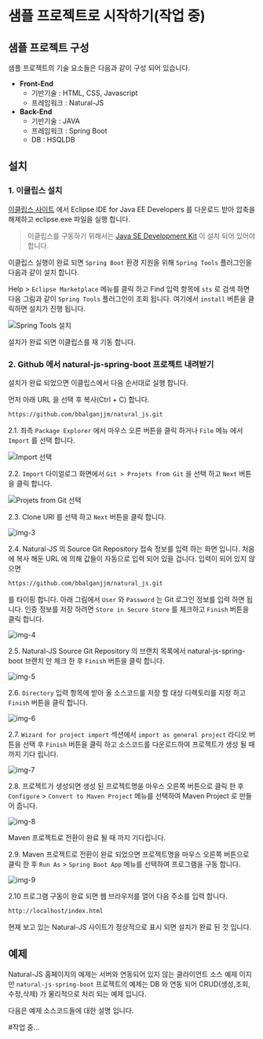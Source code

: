샘플 프로젝트로 시작하기(작업 중)
===

[eclipse]: https://www.eclipse.org/downloads/eclipse-packages/
[jdk]: http://www.oracle.com/technetwork/java/javase/downloads/index.html

[img-0]: ./images/gtst/gtst0200/0.png
[img-1]: ./images/gtst/gtst0200/1.png
[img-2]: ./images/gtst/gtst0200/2.png
[img-3]: ./images/gtst/gtst0200/3.png
[img-4]: ./images/gtst/gtst0200/4.png
[img-5]: ./images/gtst/gtst0200/5.png
[img-6]: ./images/gtst/gtst0200/6.png
[img-7]: ./images/gtst/gtst0200/7.png
[img-8]: ./images/gtst/gtst0200/8.png
[img-9]: ./images/gtst/gtst0200/9.png

## 샘플 프로젝트 구성

샘플 프로젝트의 기술 요소들은 다음과 같이 구성 되어 있습니다.
* **Front-End**
     * 기반기술 : HTML, CSS, Javascript
     * 프레임워크 : Natural-JS
* **Back-End**
     * 기반기술 : JAVA
     * 프레임워크 : Spring Boot
     * DB : HSQLDB

## 설치

### 1. 이클립스 설치
[이클립스 사이트][eclipse] 에서 Eclipse IDE for Java EE Developers 를 다운로드 받아 압축을 해제하고 eclipse.exe 파일을 실행 합니다.
>이클립스를 구동하기 위해서는 [Java SE Development Kit][jdk] 이 설치 되어 있어야 합니다.

이클립스 실행이 완료 되면 `Spring Boot` 환경 지원을 위해 `Spring Tools` 플러그인을 다음과 같이 설치 합니다.

Help > `Eclipse Marketplace` 메뉴를 클릭 하고 Find 입력 항목에  `sts` 로 검색 하면
다음 그림과 같이 `Spring Tools` 플러그인이 조회 됩니다. 여기에서 `install` 버튼을 클릭하면 설치가 진행 됩니다.

![Spring Tools 설치][img-0]

설치가 완료 되면 이클립스를 재 기동 합니다.

### 2. Github 에서 natural-js-spring-boot 프로젝트 내려받기
설치가 완료 되었으면 이클립스에서 다음 순서대로 실행 합니다.

먼저 아래 URL 을 선택 후 복사(Ctrl + C) 합니다.
```md
https://github.com/bbalganjjm/natural_js.git
```

2.1. 좌측 `Package Explorer` 에서 마우스 오른 버튼을 클릭 하거나 `File` 메뉴 에서 `Import` 를 선택 합니다.

![Import 선택][img-1]

2.2. `Import` 다이얼로그 화면에서 `Git > Projets from Git` 을 선택 하고 `Next` 버튼을 클릭 합니다.

![Projets from Git 선택][img-2]

2.3. Clone URI 를 선택 하고 `Next` 버튼을 클릭 합니다.

![img-3][]

2.4. Natural-JS 의 Source Git Repository 접속 정보를 입력 하는 화면 입니다. 처음에 복사 해둔 URL 에 의해 값들이 자동으로 입력 되어 있을 겁니다. 입력이 되어 있지 않으면
```md
https://github.com/bbalganjjm/natural_js.git
```
를 타이핑 합니다.
아래 그림에서 `User` 와 `Password` 는 Git 로그인 정보를 입력 하면 됩니다. 인증 정보를 저장 하려면 `Store in Secure Store` 를 체크하고 `Finish` 버튼을 클릭 합니다.

![img-4][]

2.5. Natural-JS Source Git Repository 의 브랜치 목록에서 natural-js-spring-boot 브랜치 만 체크 한 후 `Finish` 버튼을 클릭 합니다.

![img-5][]

2.6. `Directory` 입력 항목에 받아 올 소스코드를 저장 할 대상 디렉토리를 지정 하고 `Finish` 버튼을 클릭 합니다.

![img-6][]

2.7. `Wizard for project import` 섹션에서 `import as general project` 라디오 버튼을 선택 후 `Finish` 버튼을 클릭 하고 소스코드를 다운로드하여 프로젝트가 생성 될 때 까지 기다 립니다.

![img-7][]

2.8. 프로젝트가 생성되면 생성 된 프로젝트명을 마우스 오른쪽 버튼으로 클릭 한 후 `Configure` > `Convert to Maven Project` 메뉴를 선택하여 Maven Project 로 만들어 줍니다.

![img-8][]

Maven 프로젝트로 전환이 완료 될 때 까지 기다립니다.

2.9. Maven 프로젝트로 전환이 완료 되었으면 프로젝트명을 마우스 오른쪽 버튼으로 클릭 한 후 `Run As` > `Spring Boot App` 메뉴를 선택하여 프로그램을 구동 합니다.

![img-9][]

2.10 프로그램 구동이 완료 되면 웹 브라우저를 열어 다음 주소를 입력 합니다.
```md
http://localhost/index.html
```
현재 보고 있는 Natural-JS 사이트가 정상적으로 표시 되면 설치가 완료 된 것 입니다.

## 예제
Natural-JS 홈페이지의 예제는 서버와 연동되어 있지 않는 클라이언트 소스 예제 이지만 `natural-js-spring-boot` 프로젝트의 예제는 DB 와 연동 되어 CRUD(생성,조회,수정,삭제) 가 물리적으로 처리 되는 예제 입니다.

다음은 예제 소스코드들에 대한 설명 입니다.

#작업 중...